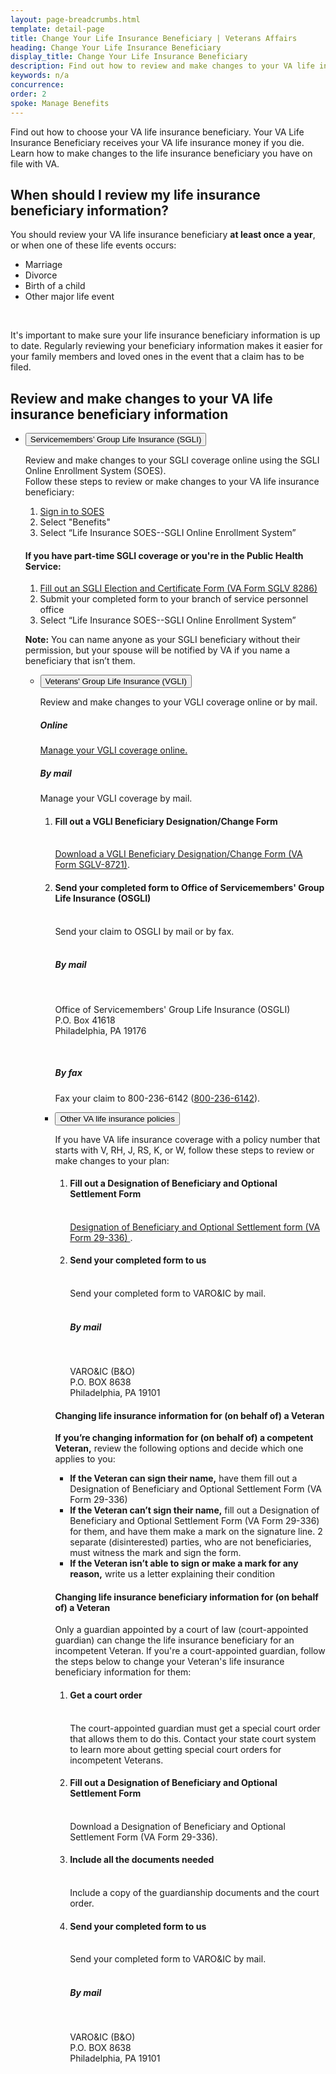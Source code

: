 ```yaml
---
layout: page-breadcrumbs.html
template: detail-page
title: Change Your Life Insurance Beneficiary | Veterans Affairs
heading: Change Your Life Insurance Beneficiary
display_title: Change Your Life Insurance Beneficiary
description: Find out how to review and make changes to your VA life insurance coverage. Learn how to review and change your VA life insurance beneficiary.
keywords: n/a
concurrence: 
order: 2
spoke: Manage Benefits
---
```

<div class="va-introtext">

Find out how to choose your VA life insurance beneficiary. Your VA Life Insurance Beneficiary receives your VA life insurance money if you die. Learn how to make changes to the life insurance beneficiary you have on file with VA. 

</div>

## When should I review my life insurance beneficiary information? 

You should review your VA life insurance beneficiary <strong>at least once a year</strong>, or when one of these life events occurs:

- Marriage
- Divorce
- Birth of a child
- Other major life event
<br>

It's important to make sure your life insurance beneficiary information is up to date. Regularly reviewing your beneficiary information makes it easier for your family members and loved ones in the event that a claim has to be filed.

## Review and make changes to your VA life insurance beneficiary information

<ul class="usa-accordion" aria-multiselectable="true">
<li>
<button class="usa-button-unstyled usa-accordion-button" aria-controls="update-sgli">Servicemembers’ Group Life Insurance (SGLI)</button>
<div id="update-sgli" class="usa-accordion-content">
  

Review and make changes to your SGLI coverage online using the SGLI Online Enrollment System (SOES). 
<br>
Follow these steps to review or make changes to your VA life insurance beneficiary:

<ol class="process">
  <li class="process-step list-one"><a href="https://milconnect.dmdc.osd.mil/milconnect/">Sign in to SOES</a></li>
  <li class="process-step list-two">Select "Benefits"</li>
  <li class="process-step list-three">Select “Life Insurance SOES--SGLI Online Enrollment System”</li>
</ol>

#### If you have part-time SGLI coverage or you're in the Public Health Service:

<ol class="process">
  <li class="process-step list-one"><a href="https://www.benefits.va.gov/INSURANCE/forms/8286.htmServicemembers’ Group Life Insurance Election and Certificate">Fill out an SGLI Election and Certificate Form (VA Form SGLV 8286)</a></li>
  <li class="process-step list-two">Submit your completed form to your branch of service personnel office</li>
  <li class="process-step list-three">Select “Life Insurance SOES--SGLI Online Enrollment System”</li>
</ol>

**Note:** You can name anyone as your SGLI beneficiary without their permission, but your spouse will be notified by VA if you name a beneficiary that isn’t them.


</div>
</li>

<ul class="usa-accordion" aria-multiselectable="true">
<li>
<button class="usa-button-unstyled usa-accordion-button" aria-controls="update-vgli">Veterans' Group Life Insurance (VGLI)</button>
<div id="update-vgli" class="usa-accordion-content">
  
  Review and make changes to your VGLI coverage online or by mail. 
  
  <h5>Online</h5>
  
  [Manage your VGLI coverage online.](https://ssologin.prudential.com/app/giosgli/Login.fcc?TYPE=33554433&REALMOID=06-000eb2bc-e833-1efc-9d9b-348e307ff004&GUID=&SMAUTHREASON=0&METHOD=GET&SMAGENTNAME=giosgli&TARGET=-SM-HTTPS%3a%2f%2fgiosgli%2eprudential%2ecom%2fosgli%2fController%2flogin%3faction%3dreturn)
  
  <h5>By mail</h5>
  
  Manage your VGLI coverage by mail. 
  
 <ol class="process">
  <li class="process-step list-one"><h4>Fill out a VGLI Beneficiary Designation/Change Form</h4><br>
    <a href="https://www.benefits.va.gov/INSURANCE/forms/8721.htm">Download a VGLI Beneficiary Designation/Change Form (VA Form SGLV-8721)</a>.</li>
  <li class="process-step list-two"><h4>Send your completed form to Office of Servicemembers' Group Life Insurance (OSGLI)</h4><br>
    Send your claim to OSGLI by mail or by fax.
    <br>
    <br>
    <h5>By mail</h5>
    <br>
    <p class="va-address-block">
    Office of Servicemembers' Group Life Insurance (OSGLI)<br>
    P.O. Box 41618<br>
    Philadelphia, PA 19176<br>
</p>
    <br>
    <h5>By fax</h5>
    Fax your claim to 800-236-6142 (<a href="tel:+18002366142">800-236-6142</a>).
  </li>
</ol>
</div>
</li>

<ul class="usa-accordion" aria-multiselectable="true">
<li>
<button class="usa-button-unstyled usa-accordion-button" aria-controls="update-other">Other VA life insurance policies</button>
<div id="update-other" class="usa-accordion-content">
  
  If you have VA life insurance coverage with a policy number that starts with V, RH, J, RS, K, or W, follow these steps to review or make changes to your plan:
  
  <ol class="process">
  <li class="process-step list-one"><h4>Fill out a Designation of Beneficiary and Optional Settlement Form</h4><br>
    <a href="https://www.benefits.va.gov/INSURANCE/forms/29-336.htm">Designation of Beneficiary and Optional Settlement form (VA Form 29-336)
</a>.</li>
  <li class="process-step list-two"><h4>Send your completed form to us</h4><br>
    Send your completed form to VARO&IC by mail.
    <br>
    <br>
    <h5>By mail</h5>
    <br>
    <p class="va-address-block">
    VARO&IC (B&O)<br>
    P.O. BOX 8638<br>
    Philadelphia, PA 19101<br>
</p>
 
  </li>
</ol>

<h4>Changing life insurance information for (on behalf of) a Veteran</h4>

<strong>If you’re changing information for (on behalf of) a competent Veteran,</strong> review the following options and decide which one applies to you: <br>

- <strong>If the Veteran can sign their name,</strong> have them fill out  a Designation of Beneficiary and Optional Settlement Form (VA Form 29-336)<br>
- <strong>If the Veteran can’t sign their name,</strong> fill out a Designation of Beneficiary and Optional Settlement Form (VA Form 29-336) for them, and have them make a mark on the signature line. 2 separate (disinterested) parties, who are not beneficiaries, must witness the mark and sign the form.<br>
- <strong>If the Veteran isn’t able to sign or make a mark for any reason,</strong> write us a letter explaining their condition
 
<h4>Changing life insurance beneficiary information for (on behalf of) a Veteran</h4>

Only a guardian appointed by a court of law (court-appointed guardian) can change the life insurance beneficiary for an incompetent Veteran. If you're a court-appointed guardian, follow the steps below to change your Veteran's life insurance beneficiary information for them: 

<ol class="process">
  <li class="process-step list-one"><h4>Get a court order</h4><br>
   The court-appointed guardian must get a special court order that allows them to do this. Contact your state court system to learn more about getting special court orders for incompetent Veterans.</li>
  <li class="process-step list-two"><h4>Fill out a Designation of Beneficiary and Optional Settlement Form</h4><br>
    Download a Designation of Beneficiary and Optional Settlement Form (VA Form 29-336).
 <li class="process-step list-three"><h4>Include all the documents needed</h4><br>
   Include a copy of the guardianship documents and the court order.</li>
   <li class="process-step list-four"><h4>Send your completed form to us</h4><br>
    Send your completed form to VARO&IC by mail.
    <br>
    <br>
    <h5>By mail</h5>
    <br>
    <p class="va-address-block">
    VARO&IC (B&O)<br>
    P.O. BOX 8638<br>
    Philadelphia, PA 19101<br>
</p>
 
  </li>
</ol>
 



 


</li>
</div>
  
  





